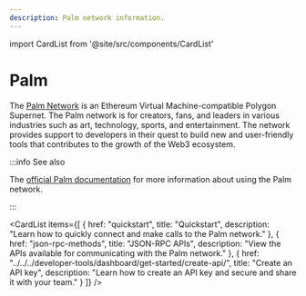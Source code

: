 ```yaml
---
description: Palm network information.
---
```


import CardList from '@site/src/components/CardList'

# Palm

The [Palm Network](https://palm.io/) is an Ethereum Virtual Machine-compatible Polygon Supernet. The Palm network is for
creators, fans, and leaders in various industries such as art, technology, sports, and entertainment. The network
provides support to developers in their quest to build new and user-friendly tools that contributes to the growth of
the Web3 ecosystem.

:::info See also

The [official Palm documentation](https://docs.palm.io/) for more information about using the Palm network.

:::

<CardList
  items={[
    {
      href: "quickstart",
      title: "Quickstart",
      description: "Learn how to quickly connect and make calls to the Palm network."
    },
    {
      href: "json-rpc-methods",
      title: "JSON-RPC APIs",
      description: "View the APIs available for communicating with the Palm network."
    },
    {
      href: "../../../developer-tools/dashboard/get-started/create-api/",
      title: "Create an API key",
      description: "Learn how to create an API key and secure and share it with your team."
    }
  ]}
/>
